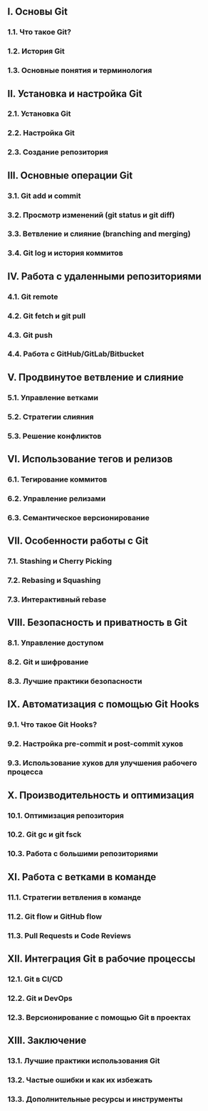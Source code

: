 ## I. Основы Git
### 1.1. Что такое Git?
### 1.2. История Git
### 1.3. Основные понятия и терминология

## II. Установка и настройка Git
### 2.1. Установка Git
### 2.2. Настройка Git
### 2.3. Создание репозитория

## III. Основные операции Git
### 3.1. Git add и commit
### 3.2. Просмотр изменений (git status и git diff)
### 3.3. Ветвление и слияние (branching and merging)
### 3.4. Git log и история коммитов

## IV. Работа с удаленными репозиториями
### 4.1. Git remote
### 4.2. Git fetch и git pull
### 4.3. Git push
### 4.4. Работа с GitHub/GitLab/Bitbucket

## V. Продвинутое ветвление и слияние
### 5.1. Управление ветками
### 5.2. Стратегии слияния
### 5.3. Решение конфликтов

## VI. Использование тегов и релизов
### 6.1. Тегирование коммитов
### 6.2. Управление релизами
### 6.3. Семантическое версионирование

## VII. Особенности работы с Git
### 7.1. Stashing и Cherry Picking
### 7.2. Rebasing и Squashing
### 7.3. Интерактивный rebase

## VIII. Безопасность и приватность в Git
### 8.1. Управление доступом
### 8.2. Git и шифрование
### 8.3. Лучшие практики безопасности

## IX. Автоматизация с помощью Git Hooks
### 9.1. Что такое Git Hooks?
### 9.2. Настройка pre-commit и post-commit хуков
### 9.3. Использование хуков для улучшения рабочего процесса

## X. Производительность и оптимизация
### 10.1. Оптимизация репозитория
### 10.2. Git gc и git fsck
### 10.3. Работа с большими репозиториями

## XI. Работа с ветками в команде
### 11.1. Стратегии ветвления в команде
### 11.2. Git flow и GitHub flow
### 11.3. Pull Requests и Code Reviews

## XII. Интеграция Git в рабочие процессы
### 12.1. Git в CI/CD
### 12.2. Git и DevOps
### 12.3. Версионирование с помощью Git в проектах

## XIII. Заключение
### 13.1. Лучшие практики использования Git
### 13.2. Частые ошибки и как их избежать
### 13.3. Дополнительные ресурсы и инструменты
